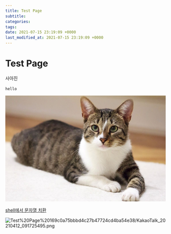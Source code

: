 ```yaml
---
title: Test Page
subtitle: 
categories: 
tags: 
date: 2021-07-15 23:19:09 +0000
last_modified_at: 2021-07-15 23:19:09 +0000
---
```

# Test Page

사아진

`hello`

![/assets/images/2021/07/15/Test-Page/Untitled.png](/assets/images/2021/07/15/Test-Page/Untitled.png)

[shell에서 문자열 치환](https://www.notion.so/shell-c34ea2cc03644609ae9b74ed40aecc2f)

![Test%20Page%20169c0a75bbbd4c27b47724cd4ba54e38/KakaoTalk_20210412_091725495.png](Test%20Page%20169c0a75bbbd4c27b47724cd4ba54e38/KakaoTalk_20210412_091725495.png)